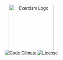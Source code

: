 <p align="center">
  <a href="http://exercism.io/rootulp">
    <img src="http://exercism.io/icons/logo.svg"
         alt="Exercism Logo"
         height="150" width="150">
  </a>
  <br>
  <a href="https://codeclimate.com/github/rootulp/exercism">
    <img src="https://img.shields.io/codeclimate/github/rootulp/exercism.svg?style=flat-square"
         alt="Code Climate">
  </a>
  <a href="http://rootulp.mit-license.org">
    <img src="http://img.shields.io/:license-mit-blue.svg?style=flat-square"
         alt="License">
  </a>
</p>
